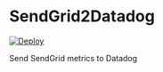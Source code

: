 # SendGrid2Datadog

[![Deploy](https://www.herokucdn.com/deploy/button.png)](https://heroku.com/deploy)

Send SendGrid metrics to Datadog
